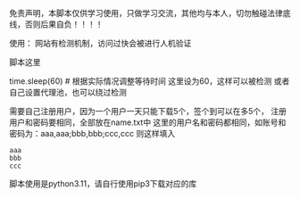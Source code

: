 免责声明，本脚本仅供学习使用，只做学习交流，其他均与本人，切勿触碰法律底线，否则后果自负！！！！

使用：
网站有检测机制，访问过快会被进行人机验证

脚本这里

time.sleep(60)  # 根据实际情况调整等待时间 这里设为60，这样可以被检测
或者自己设置代理池，也可以绕过检测

需要自己注册用户，因为一个用户一天只能下载5个，签个到可以在多5个，
注册用户和密码要相同，全部放在name.txt中
这里的用户名和密码都相同，如账号和密码为：aaa,aaa;bbb,bbb;ccc,ccc
则这样填入
```
aaa
bbb
ccc
```

脚本使用是python3.11，请自行使用pip3下载对应的库
